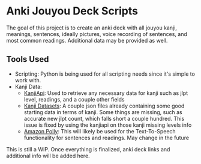 # Anki Jouyou Deck Scripts
The goal of this project is to create an anki deck with all jouyou kanji, meanings, sentences, ideally pictures, voice recording of sentences, and most common readings. Additional data may be provided as well.

## Tools Used
- Scripting: Python is being used for all scripting needs since it's simple to work with.
- Kanji Data:
  - [KanjiApi](https://kanjiapi.dev/): Used to retrieve any necessary data for kanji such as jlpt level, readings, and a couple other fields
  - [Kanji Datasets](https://github.com/davidluzgouveia/kanji-data): A couple json files already containing some good starting data in terms of kanji. Some things are missing, such as accurate new jlpt count, which falls short a couple hundred. This issue is fixed by using the kanjiapi on those kanji missing levels info
  - [Amazon Polly](https://aws.amazon.com/polly/): This will likely be used for the Text-To-Speech functionality for sentences and readings. May change in the future

This is still a WIP. Once everything is finalized, anki deck links and additional info will be added here.